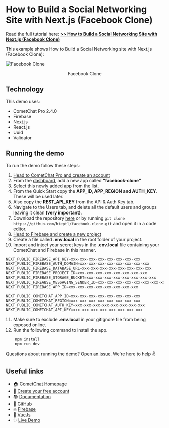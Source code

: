 # How to Build a Social Networking Site with Next.js (Facebook Clone)

Read the full tutorial here: [**>> How to Build a Social Networking Site with Next.js (Facebook Clone)**](https://www.cometchat.com/tutorials/#)

This example shows How to Build a Social Networking site with Next.js (Facebook Clone):

![Facebook Clone](./screenshots/0.gif)
<center><figcaption>Facebook Clone</figcaption></center>

## Technology

This demo uses:

- CometChat Pro 2.4.0
- Firebase
- Next.js
- React.js
- Uuid
- Validator

## Running the demo

To run the demo follow these steps:

1. [Head to CometChat Pro and create an account](https://app.cometchat.com/signup)
2. From the [dashboard](https://app.cometchat.com/apps), add a new app called **"facebook-clone"**
3. Select this newly added app from the list.
4. From the Quick Start copy the **APP_ID, APP_REGION and AUTH_KEY**. These will be used later.
5. Also copy the **REST_API_KEY** from the API & Auth Key tab.
6. Navigate to the Users tab, and delete all the default users and groups leaving it clean **(very important)**.
7. Download the repository [here](https://github.com/hieptl/facebook-clone/archive/master.zip) or by running `git clone https://github.com/hieptl/facebook-clone.git` and open it in a code editor.
8. [Head to Firebase and create a new project](https://console.firebase.google.com)
9. Create a file called **.env.local** in the root folder of your project.
10. Import and inject your secret keys in the **.env.local** file containing your CometChat and Firebase in this manner.

```js
NEXT_PUBLIC_FIREBASE_API_KEY=xxx-xxx-xxx-xxx-xxx-xxx-xxx-xxx
NEXT_PUBLIC_FIREBASE_AUTH_DOMAIN=xxx-xxx-xxx-xxx-xxx-xxx-xxx-xxx
NEXT_PUBLIC_FIREBASE_DATABASE_URL=xxx-xxx-xxx-xxx-xxx-xxx-xxx-xxx
NEXT_PUBLIC_FIREBASE_PROJECT_ID=xxx-xxx-xxx-xxx-xxx-xxx-xxx-xxx
NEXT_PUBLIC_FIREBASE_STORAGE_BUCKET=xxx-xxx-xxx-xxx-xxx-xxx-xxx-xxx
NEXT_PUBLIC_FIREABSE_MESSAGING_SENDER_ID=xxx-xxx-xxx-xxx-xxx-xxx-xxx-xxx
NEXT_PUBLIC_FIREBASE_APP_ID=xxx-xxx-xxx-xxx-xxx-xxx-xxx-xxx

NEXT_PUBLIC_COMETCHAT_APP_ID=xxx-xxx-xxx-xxx-xxx-xxx-xxx-xxx
NEXT_PUBLIC_COMETCHAT_REGION=xxx-xxx-xxx-xxx-xxx-xxx-xxx-xxx
NEXT_PUBLIC_COMETCHAT_AUTH_KEY=xxx-xxx-xxx-xxx-xxx-xxx-xxx-xxx
NEXT_PUBLIC_COMETCHAT_API_KEY=xxx-xxx-xxx-xxx-xxx-xxx-xxx-xxx
```

11. Make sure to exclude **.env.local** in your gitIgnore file from being exposed online.
12. Run the following command to install the app.

```sh
    npm install
    npm run dev
```

Questions about running the demo? [Open an issue](https://github.com/hieptl/facebook-clone/issues). We're here to help ✌️

## Useful links

- 🏠 [CometChat Homepage](https://app.cometchat.com/signup)
- 🚀 [Create your free account](https://app.cometchat.com/apps)
- 📚 [Documentation](https://prodocs.cometchat.com)
- 👾 [GitHub](https://www.github.com/cometchat-pro)
- 🔥 [Firebase](https://console.firebase.google.com)
- 🔷 [VueJs](https://vuejs.org/)
- ✨ [Live Demo](https://facebook-clone-dff86.web.app/)